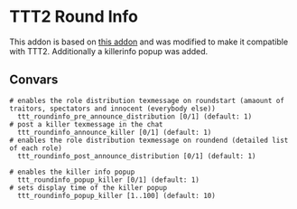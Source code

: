 # TTT2 Round Info

This addon is based on [this addon](https://steamcommunity.com/sharedfiles/filedetails/?id=656662924) and was modified to make it compatible with TTT2. Additionally a killerinfo popup was added.

## Convars

```
# enables the role distribution texmessage on roundstart (amaount of traitors, spectators and innocent (everybody else))
  ttt_roundinfo_pre_announce_distribution [0/1] (default: 1)
# post a killer texmessage in the chat
  ttt_roundinfo_announce_killer [0/1] (default: 1)
# enables the role distribution texmessage on roundend (detailed list of each role)
  ttt_roundinfo_post_announce_distribution [0/1] (default: 1)

# enables the killer info popup
  ttt_roundinfo_popup_killer [0/1] (default: 1)
# sets display time of the killer popup
  ttt_roundinfo_popup_killer [1..100] (default: 10)
```